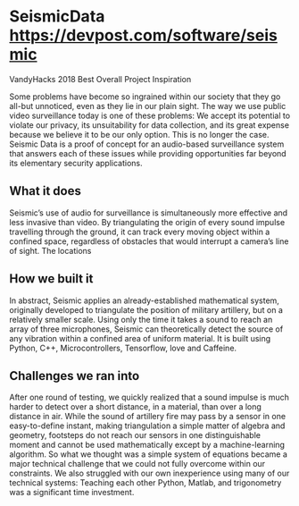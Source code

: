 # SeismicData https://devpost.com/software/seismic
VandyHacks 2018 Best Overall Project
Inspiration

Some problems have become so ingrained within our society that they go all-but unnoticed, even as they lie in our plain sight. The way we use public video surveillance today is one of these problems: We accept its potential to violate our privacy, its unsuitability for data collection, and its great expense because we believe it to be our only option. This is no longer the case. Seismic Data is a proof of concept for an audio-based surveillance system that answers each of these issues while providing opportunities far beyond its elementary security applications.


What it does
---------------

Seismic’s use of audio for surveillance is simultaneously more effective and less invasive than video. By triangulating the origin of every sound impulse travelling through the ground, it can track every moving object within a confined space, regardless of obstacles that would interrupt a camera’s line of sight. The locations 


How we built it
----------------
In abstract, Seismic applies an already-established mathematical system, originally developed to triangulate the position of military artillery, but on a relatively smaller scale. Using only the time it takes a sound to reach an array of three microphones, Seismic can theoretically detect the source of any vibration within a confined area of uniform material. It is built using Python, C++, Microcontrollers, Tensorflow, love and Caffeine.


Challenges we ran into
-----------------
After one round of testing, we quickly realized that a sound impulse is much harder to detect over a short distance, in a material, than over a long distance in air. While the sound of artillery fire may pass by a sensor in one easy-to-define instant, making triangulation a simple matter of algebra and geometry, footsteps do not reach our sensors in one distinguishable moment and cannot be used mathematically except by a machine-learning algorithm. So what we thought was a simple system of equations became a major technical challenge that we could not fully overcome within our constraints. We also struggled with our own inexperience using many of our technical systems: Teaching each other Python, Matlab, and trigonometry was a significant time investment.

